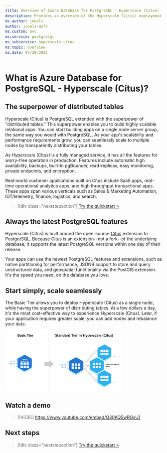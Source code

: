 ```yaml
---
title: Overview of Azure Database for PostgreSQL - Hyperscale (Citus)
description: Provides an overview of the Hyperscale (Citus) deployment option
ms.author: jonels
author: jonels-msft
ms.custom: mvc
ms.service: postgresql
ms.subservice: hyperscale-citus
ms.topic: overview
ms.date: 04/20/2022
---
```


# What is Azure Database for PostgreSQL - Hyperscale (Citus)?

## The superpower of distributed tables

Hyperscale (Citus) is PostgreSQL extended with the superpower of "distributed
tables." This superpower enables you to build highly scalable relational apps.
You can start building apps on a single node server group, the same way you
would with PostgreSQL. As your app's scalability and performance requirements
grow, you can seamlessly scale to multiple nodes by transparently distributing
your tables.

As Hyperscale (Citus) is a fully managed service, it has all the features for
worry-free operation in production. Features include automatic high
availability, backups, built-in pgBouncer, read-replicas, easy monitoring,
private endpoints, and encryption.

Real-world customer applications built on Citus include SaaS apps, real-time
operational analytics apps, and high throughput transactional apps. These apps
span various verticals such as Sales & Marketing Automation, IOT/telemetry,
finance, logistics, and search.

> [!div class="nextstepaction"]
> [Try the quickstart >](quickstart-create-portal.md)

## Always the latest PostgreSQL features

Hyperscale (Citus) is built around the open-source
[Citus](https://github.com/citusdata/citus) extension to PostgreSQL. Because
Citus is an extension--not a fork--of the underlying database, it supports
the latest PostgreSQL versions within one day of their release.

Your apps can use the newest PostgreSQL features and extensions, such as
native partitioning for performance, JSONB support to store and query
unstructured data, and geospatial functionality via the PostGIS extension.
It's the speed you need, on the database you love.

## Start simply, scale seamlessly

The Basic Tier allows you to deploy Hyperscale (Citus) as a single node, while
having the superpower of distributing tables. At a few dollars a day, it's the
most cost-effective way to experience Hyperscale (Citus). Later, if your
application requires greater scale, you can add nodes and rebalance your data.

![graduating to standard tier](../media/overview-hyperscale/graduate.png)

## Watch a demo

> [!VIDEO https://www.youtube.com/embed/Q30KQ5wRGxU]

## Next steps

> [!div class="nextstepaction"]
> [Try the quickstart >](quickstart-create-portal.md)
